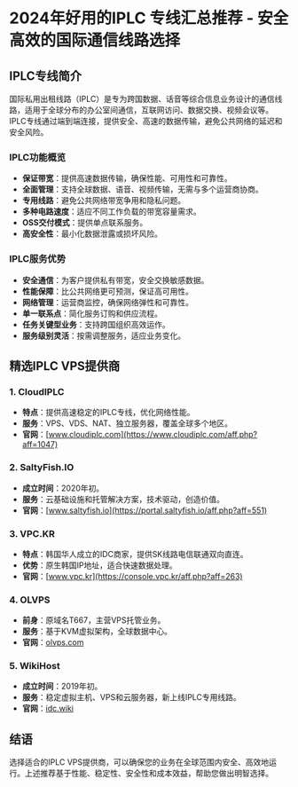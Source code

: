 # 2024年好用的IPLC 专线汇总推荐 - 安全高效的国际通信线路选择
## IPLC专线简介
国际私用出租线路（IPLC）是专为跨国数据、话音等综合信息业务设计的通信线路，适用于全球分布的办公室间通信，互联网访问、数据交换、视频会议等。IPLC专线通过端到端连接，提供安全、高速的数据传输，避免公共网络的延迟和安全风险。

### IPLC功能概览
- **保证带宽**：提供高速数据传输，确保性能、可用性和可靠性。
- **全面管理**：支持全球数据、语音、视频传输，无需与多个运营商协商。
- **专用线路**：避免公共网络带宽争用和隐私问题。
- **多种电路速度**：适应不同工作负载的带宽容量需求。
- **OSS交付模式**：提供单点联系服务。
- **高安全性**：最小化数据泄露或损坏风险。

### IPLC服务优势
- **安全通信**：为客户提供私有带宽，安全交换敏感数据。
- **性能保障**：比公共网络更可预测，保证高可用性。
- **网络管理**：运营商监控，确保网络弹性和可靠性。
- **单一联系点**：简化服务订购和供应流程。
- **任务关键型业务**：支持跨国组织高效运作。
- **服务级别灵活**：按需调整服务，适应业务变化。

## 精选IPLC VPS提供商
### 1. CloudIPLC
- **特点**：提供高速稳定的IPLC专线，优化网络性能。
- **服务**：VPS、VDS、NAT、独立服务器，覆盖全球多个地区。
- **官网**：[www.cloudiplc.com](https://www.cloudiplc.com/aff.php?aff=1047)

### 2. SaltyFish.IO
- **成立时间**：2020年初。
- **服务**：云基础设施和托管解决方案，技术驱动，创造价值。
- **官网**：[www.saltyfish.io](https://portal.saltyfish.io/aff.php?aff=551)

### 3. VPC.KR
- **特点**：韩国华人成立的IDC商家，提供SK线路电信联通双向直连。
- **优势**：原生韩国IP地址，适合快速数据处理。
- **官网**：[www.vpc.kr](https://console.vpc.kr/aff.php?aff=263)

### 4. OLVPS
- **前身**：原域名T667，主营VPS托管业务。
- **服务**：基于KVM虚拟架构，全球数据中心。
- **官网**：[olvps.com](https://olvps.com/aff.php?aff=714)


### 5. WikiHost
- **成立时间**：2019年初。
- **服务**：稳定虚拟主机、VPS和云服务器，新上线IPLC专用线路。
- **官网**：[idc.wiki](https://idc.wiki/aff.php?aff=3111)

## 结语
选择适合的IPLC VPS提供商，可以确保您的业务在全球范围内安全、高效地运行。上述推荐基于性能、稳定性、安全性和成本效益，帮助您做出明智选择。
